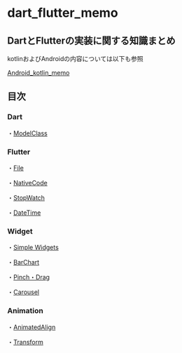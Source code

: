 # dart_flutter_memo

## DartとFlutterの実装に関する知識まとめ

kotlinおよびAndroidの内容については以下も参照

[Android_kotlin_memo](https://github.com/tomoya-hiraiwa/Android_kotlin_memo)

## 目次

### Dart

・[ModelClass](dart/ModelClass.md)

### Flutter

・[File](flutter/File.md)

・[NativeCode](flutter/NativeCode.md)

・[StopWatch](flutter/StopWatch.md)

・[DateTime](flutter/DateTime.md)

### Widget

・[Simple Widgets](https://github.com/tomoya-hiraiwa/flutter_samples/tree/main/flutter_interface)

・[BarChart](flutter/BarChart.md)

・[Pinch・Drag](flutter/PinchDrag.md)

・[Carousel](flutter/Carousel.md)

### Animation

・[AnimatedAlign](animation/AnimatedAlign.md)

・[Transform](animation/Transform.md)
